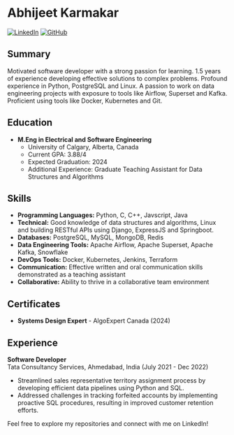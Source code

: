 # Abhijeet Karmakar

[![LinkedIn](https://img.shields.io/badge/LinkedIn-Connect-blue)](https://linkedin.com/in/abhijeet-uday-karmakar) [![GitHub](https://img.shields.io/badge/GitHub-Follow-brightgreen)](https://github.com/abhi-jeet589)

## Summary
Motivated software developer with a strong passion for learning. 1.5 years of experience developing effective solutions to complex problems. Profound experience in Python, PostgreSQL and Linux. A passion to work on data engineering projects with exposure to tools like Airflow, Superset and Kafka. Proficient using tools like Docker, Kubernetes and Git.

## Education
- **M.Eng in Electrical and Software Engineering**
  - University of Calgary, Alberta, Canada
  - Current GPA: 3.88/4
  - Expected Graduation: 2024
  - Additional Experience: Graduate Teaching Assistant for Data Structures and Algorithms

## Skills
- **Programming Languages:** Python, C, C++, Javscript, Java
- **Technical:** Good knowledge of data structures and algorithms, Linux and building RESTful APIs using Django, ExpressJS and Springboot.
- **Databases:** PostgreSQL, MySQL, MongoDB, Redis
- **Data Engineering Tools:** Apache Airflow, Apache Superset, Apache Kafka, Snowflake
- **DevOps Tools:** Docker, Kubernetes, Jenkins, Terraform
- **Communication:** Effective written and oral communication skills demonstrated as a teaching assistant
- **Collaborative:** Ability to thrive in a collaborative team environment

## Certificates
- **Systems Design Expert** - AlgoExpert Canada (2024)

## Experience
**Software Developer**  
Tata Consultancy Services, Ahmedabad, India (July 2021 - Dec 2022)
- Streamlined sales representative territory assignment process by developing efficient data pipelines using Python and SQL.
- Addressed challenges in tracking forfeited accounts by implementing proactive SQL procedures, resulting in improved customer retention efforts.

Feel free to explore my repositories and connect with me on LinkedIn!
